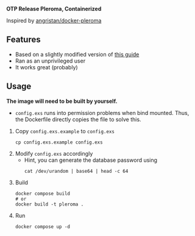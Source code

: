 **OTP Release Pleroma, Containerized**

Inspired by [angristan/docker-pleroma](https://github.com/angristan/docker-pleroma)

## Features
- Based on a slightly modified version of [this guide](https://docs.pleroma.social/backend/installation/otp_en/#edit-the-nginx-config)
- Ran as an unprivileged user
- It works great (probably)

## Usage
**The image will need to be built by yourself.**
- `config.exs` runs into permission problems when bind mounted. Thus, the Dockerfile directly copies the file to solve this.
1. Copy `config.exs.example` to `config.exs`
    ```
    cp config.exs.example config.exs
    ```
3. Modify `config.exs` accordingly
    - Hint, you can generate the database password using
      ```
      cat /dev/urandom | base64 | head -c 64
      ```
4. Build
    ```
    docker compose build
    # or
    docker build -t pleroma .
    ```
3. Run
    ```
    docker compose up -d
    ```
